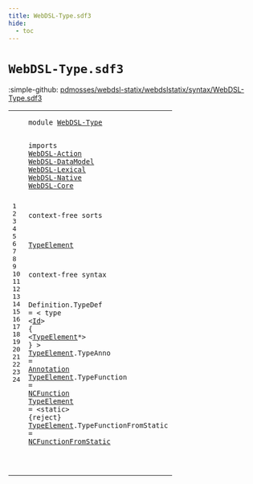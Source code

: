 ```yaml
---
title: WebDSL-Type.sdf3
hide:
  - toc
---
```


# `WebDSL-Type.sdf3`

:simple-github: [pdmosses/webdsl-statix/webdslstatix/syntax/WebDSL-Type.sdf3]

[pdmosses/webdsl-statix/webdslstatix/syntax/WebDSL-Type.sdf3]: https://github.com/pdmosses/webdsl-statix/blob/master/webdslstatix/syntax/WebDSL-Type.sdf3 "The source file on GitHub"

<div class="sdf3"><table class="highlighttable"><tbody><tr><td class="linenos"><div class="linenodiv"><pre><span></span>1
2
3
4
5
6
7
8
9
10
11
12
13
14
15
16
17
18
19
20
21
22
23
24
</pre></div></td>
<td class="code"><pre><code><span class="keyword">module</span> <a href="../webdsl-statix.sdf3/#WebDSL-Type_428_439" id="WebDSL-Type_7_18" title="Referenced at ../webdsl-statix.sdf3 line 26">WebDSL-Type</a>

<span class="keyword">imports</span>
  <a href="../WebDSL-Action.sdf3/#WebDSL-Action_7_20" id="WebDSL-Action_30_43" title="Defined at ../WebDSL-Action.sdf3 line 1">WebDSL-Action</a>
  <a href="../WebDSL-DataModel.sdf3/#WebDSL-DataModel_7_23" id="WebDSL-DataModel_46_62" title="Defined at ../WebDSL-DataModel.sdf3 line 1">WebDSL-DataModel</a>
  <a href="../WebDSL-Lexical.sdf3/#WebDSL-Lexical_7_21" id="WebDSL-Lexical_65_79" title="Defined at ../WebDSL-Lexical.sdf3 line 1">WebDSL-Lexical</a>
  <a href="../WebDSL-Native.sdf3/#WebDSL-Native_7_20" id="WebDSL-Native_82_95" title="Defined at ../WebDSL-Native.sdf3 line 1">WebDSL-Native</a>
  <a href="../WebDSL-Core.sdf3/#WebDSL-Core_7_18" id="WebDSL-Core_98_109" title="Defined at ../WebDSL-Core.sdf3 line 1">WebDSL-Core</a>

<span class="keyword">context-free sorts</span>

  <a href="#TypeElement_215_226" id="TypeElement_133_144" title="Referenced at line 18">TypeElement</a>

<span class="keyword">context-free syntax</span>

  <span id="Definition_169_179" title="Not referenced locally, nor via imports">Definition</span>.<span class="cons_Constructor"><span id="TypeDef_180_187" title="Not referenced locally, nor via imports">TypeDef</span></span> = &lt;
    <span class="cons_String">type</span> &lt;<a href="../WebDSL-Lexical.sdf3/#Id_86_88" id="Id_202_204" title="Defined at ../WebDSL-Lexical.sdf3 line 5, 16">Id</a>&gt; <span class="cons_String">{</span>
      &lt;<a href="#TypeElement_133_144" id="TypeElement_215_226" title="Defined at line 12, 21, 22, 23, 24">TypeElement</a>*&gt;
    <span class="cons_String">}</span>
  &gt;
  <a href="#TypeElement_215_226" id="TypeElement_241_252" title="Referenced at line 18">TypeElement</a>.<span class="cons_Constructor"><span id="TypeAnno_253_261" title="Not referenced locally, nor via imports">TypeAnno</span></span> = <a href="../WebDSL-DataModel.sdf3/#Annotation_2288_2298" id="Annotation_264_274" title="Defined at ../WebDSL-DataModel.sdf3 line 108, 112, 113, 114, 115, 116, 117, 118, 119, 120, 121, 122, 123, 124, 125, 126, 127, 128, 129, 130, 131, 132, 133">Annotation</a>
  <a href="#TypeElement_215_226" id="TypeElement_277_288" title="Referenced at line 18">TypeElement</a>.<span class="cons_Constructor"><span id="TypeFunction_289_301" title="Not referenced locally, nor via imports">TypeFunction</span></span> = <a href="../WebDSL-Native.sdf3/#NCFunction_490_500" id="NCFunction_304_314" title="Defined at ../WebDSL-Native.sdf3 line 32, 41">NCFunction</a>
  <a href="#TypeElement_215_226" id="TypeElement_317_328" title="Referenced at line 18">TypeElement</a> = &lt;<span class="cons_String">static</span>&gt; {<span class="keyword">reject</span>}
  <a href="#TypeElement_215_226" id="TypeElement_351_362" title="Referenced at line 18">TypeElement</a>.<span class="cons_Constructor"><span id="TypeFunctionFromStatic_363_385" title="Not referenced locally, nor via imports">TypeFunctionFromStatic</span></span> = <a href="../WebDSL-Native.sdf3/#NCFunctionFromStatic_537_557" id="NCFunctionFromStatic_388_408" title="Defined at ../WebDSL-Native.sdf3 line 33, 48">NCFunctionFromStatic</a>

</code></pre></td></tr></tbody></table></div>